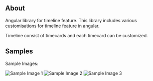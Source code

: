 ## About

Angular library for timeline feature. This library includes various customisations for timeline feature in angular.

Timeline consist of timecards and each timecard can be customized.

## Samples

Sample Images:

 ![Sample Image 1](https://drive.google.com/file/d/1CsVZsu6S2560XSYxuG4uVhAWJEBvPA3W/view?usp=sharing)
 ![Sample Image 2](https://drive.google.com/file/d/1Hsp9z47YyNjFUKOX35Vz3rgwje1b9yK7/view?usp=sharing)
 ![Sample Image 3](https://drive.google.com/file/d/1rspHStfQSsGXTZffP8OwWm-Nkr-mhTzm/view?usp=sharing)


